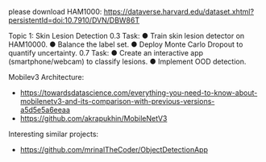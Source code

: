 please download HAM1000: https://dataverse.harvard.edu/dataset.xhtml?persistentId=doi:10.7910/DVN/DBW86T

Topic 1: Skin Lesion Detection
0.3 Task:
● Train skin lesion detector on HAM10000.
● Balance the label set.
● Deploy Monte Carlo Dropout to quantify
uncertainty.
0.7 Task:
● Create an interactive app (smartphone/webcam)
to classify lesions.
● Implement OOD detection.

Mobilev3 Architecture:
- https://towardsdatascience.com/everything-you-need-to-know-about-mobilenetv3-and-its-comparison-with-previous-versions-a5d5e5a6eeaa
- https://github.com/akrapukhin/MobileNetV3

Interesting similar projects: 
- https://github.com/mrinalTheCoder/ObjectDetectionApp
